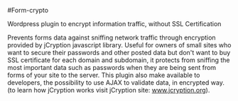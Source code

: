 #Form-crypto

Wordpress plugin to encrypt information traffic, without SSL Certification

Prevents forms data against sniffing network traffic through encryption provided by jCryption javascript library. Useful for owners of small sites who want to secure their passwords and other posted data but don't want to buy SSL certificate for each domain and subdomain, it protects from sniffing the most important data such as passwords when they are being sent from forms of your site to the server. This plugin also make available to developers, the possibility to use AJAX to validate data, in encrypted way.  (to learn how jCryption works visit jCryption site: www.jcryption.org).


